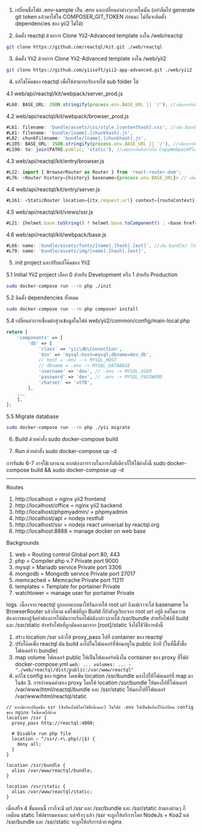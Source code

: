 1. เปลี่ยนชื่อไฟล์ .env-sample เป็น .env และเปลี่ยนค่าต่างๆภายในนั้น (อย่าลืมไป generate git token แล้วมาใส่ใน COMPOSER_GIT_TOKEN ก่อนนะ ไม่งั้นจะติดตั้ง dependencies ของ yii2 ไม่ได้)

2. ติดตั้ง reactql ด้วยการ Clone Yii2-Advanced template ลงใน /web/reactql 
```bash
git clone https://github.com/reactql/kit.git ./web/reactql
```

3. ติดตั้ง Yii2 ด้วยการ Clone Yii2-Advanced template ลงใน /web/yii2
```bash
git clone https://github.com/yiisoft/yii2-app-advanced.git ./web/yii2
```

4. แก้ไขโค๊ดของ reactql เพื่อให้สามารถรัยภายไต้ sub folder ได้
  
  4.1 web/api/reactql/kit/webpack/server_prod.js
```javascript
#L68: BASE_URL: JSON.stringify(process.env.BASE_URL || '/'), //เพิ่มบรรทัดนี้เข้าไปใต้บรรทัดของ SSL_PORT
```

  4.2 web/api/reactql/kit/webpack/browser_prod.js
```javascript
#L61: filename: 'bundle/assets/css/style.[contenthash].css', //เพิ่ม bundle/ ไปด้านหน้า
#L81: filename: 'bundle/[name].[chunkhash].js',
#L82: chunkFilename: 'bundle/[name].[chunkhash].js',
#L105: BASE_URL: JSON.stringify(process.env.BASE_URL || '/'), //เพิ่มบรรทัดนี้เข้าไปใต้บรรทัดของ SSL_PORT
#L190: to: join(PATHS.public, 'static'), //เพิ่มบรรทัดนี้เข้าไปใน CopyWebpackPlugin ใต้บรรทัด from: PATHS.static,
```

  4.3 web/api/reactql/kit/entry/browser.js
```javascript
#L22: import { BrowserRouter as Router } from 'react-router-dom';
#L76: <Router history={history} basename={process.env.BASE_URL}> // เพิ่ม basename={process.env.BASE_URL}
```

  4.4 web/api/reactql/kit/entry/server.js
```javascript
#L161: <StaticRouter location={ctx.request.url} context={routeContext} basename={process.env.BASE_URL}>  // เพิ่ม basename={process.env.BASE_URL}
```

  4.5 web/api/reactql/kit/views/ssr.js
```javascript
#L21: {helmet.base.toString() ? helmet.base.toComponent() : <base href={`${process.env.BASE_URL}/`} />} // เปลี่ยนจาก <base href="/" /> เป็น <base href={`${process.env.BASE_URL}/`} />
```

  4.6 web/api/reactql/kit/webpack/base.js
```javascript
#L66: name: 'bundle/assets/fonts/[name].[hash].[ext]', //เพิ่ม bundle/ ไปด้านหน้า
#L79: name: 'bundle/assets/img/[name].[hash].[ext]',
```

5. init project และปรับแก้โค๊ดของ Yii2

  5.1 Initial Yii2 project เลือก 0 สำหรับ Development หรือ 1 สำหรับ Production
```bash
sudo docker-compose run --rm php ./init
```

  5.2 ติดตั้ง dependencies ทั้งหมด
```bash
sudo docker-compose run --rm php composer install
```

  5.4 เปลี่ยนค่าการเชื่อมต่อฐานข้อมูลในไฟล์ web/yii2/common/config/main-local.php
```php
return [
    'components' => [
        'db' => [
            'class' => 'yii\db\Connection',
            'dsn' => 'mysql:host=mysql;dbname=dev_db', 
            // host = .env --> MYSQL_HOST
            // dbname = .env -> MYSQL_DATABASE
            'username' => 'dev', // .env -> MYSQL_USER
            'password' => 'dev', // .env -> MYSQL_PASSWORD
            'charset' => 'utf8',
        ],
	...
    ],
];
```
  5.5 Migrate database
```bash
sudo docker-compose run --rm php ./yii migrate
```

6. Build ด้วยคำสั่ง sudo docker-compose build

7. Run ด้วยคำสั่ง sudo docker-compose up -d

การรันข้แ 6-7 อาจใช้เวลานาน หากต้องการรวบในการสั่งทีเดียวก็ให้ใช้คำสั่งนี้ sudo docker-compose build && sudo docker-compose up -d

--------------------------------------------------

Routes
1. http://localhost		            = nginx yii2 frontend
2. http://localhost/office	      = nginx yii2 backend
3. http://localhost/phpmyadmin/	  = phpmyadmin
4. http://localhost/api		        = nodejs restfull
5. http://localhost/ssr    = nodejs react universal by reactql.org
6. http://localhost:8888	        = manage docker on web base

Backgrounds
1. web              = Routing control             Global port 80, 443
2. php              = Compiler php v.7 		        Private port 9000
3. mysql            = Mariadb service		          Private port 3306
4. mongodb          = Mongodb service		          Private port 27017
5. memcached        = Memcache			              Private port 11211
6. templates        = Template for portainer	    Private
7. watchtower       = manage user for portainer	  Private



logs.
เนื่องจาก reactql ถูกออกแบบมาให้รันภายใต้ root url ถึงแม้เราจะใส่ basename ใน BrowserRouter แล้วก็ตาม แต่ไฟล์ที่ถูก Build ก็ยังยังถูเรียกจาก root url อยู่ดี แต่ในความต้องการของผู้จัดทำต้องการให้มันการเรียกไฟล์ดังกล่าวภายใต้ /ssr/bundle สำหรับไฟล์ที่ build และ /ssr/static สำหรับไฟลที่ถูกคัดลองมาจาก [root]/static จึงได้ใช้วิธีการดังนี้
  1. สร้าง location /ssr แล้วให้ proxy_pass ไปที่ container ของ reactql
  2. ปรับโค๊ดเพื่อ reactql มัน build ลงไปในโฟลเดอร์ที่ซ้อนอยูใน public อีกที (ในที่นี้ตั้งชื่อโฟลเดอร์ว่า bundle)
  3. map volume โฟลเดอร์ public ให้เป็นโฟลเดอร์หนึงใน container ของ proxy ที่ไฟล์ docker-compose.yml
    ```
      web:
        ...
        volumes:
          ...
          - "./web/reactql/dist/public:/var/www/reactql"
    ```
  4. แก้ไข config ของ nginx โดยเพิ่ม location /ssr/bundle มองไปไทีโฟลเดอร์ที่ map มาในข้อ 3.
  การกำหนดค่าของ proxy โดยให้ location /ssr/bundle ให้มองไปที่โฟลเดอร์ /var/www/html/reactql/bundle และ /ssr/static ให้มองไปที่โฟลเดอร์ /var/www/html/reactql/static
  ```
  // หากมีการเปลี่ยนชื่อ ssr (ซึงก็คงไม่มีไครใช้ชื่อนี้เนอะ) ในไฟล์ .env ไปเป็นชื่ออื่นก็ให้เปลี่ยน config ของ nginx ในนี้ตามไปด้วย
  location /ssr {
    proxy_pass http://reactql:4000;

    # Disable run php file
    location ~ ^/ssr/.+\.php(/|$) {
      deny all;
    }
  }

  location /ssr/bundle {
    alias /var/www/reactql/bundle;
  }

  location /ssr/static {
    alias /var/www/reactql/static;
  }
  ```

  เมื่อเสร็จ 4 ขั้นตอนนี้ เราก็จะมี url /ssr และ /ssr/bundle และ /ssr/static ถ้ามองผ่านๆ ก็เหมือน static ไฟล์ธรรมดาเนอะ แต่จริงๆ แล้ว /ssr จะถูกให้บริการโดย NodeJs + Koa2 แต่ /ssr/bundle และ /ssr/static จะถูกให้บริการด้วย nginx



